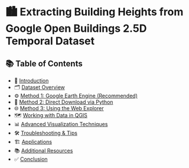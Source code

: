 # 🏙️ Extracting Building Heights from Google Open Buildings 2.5D Temporal Dataset

## 📚 Table of Contents

- 📘 [Introduction](introduction.md)
- 🗂️ [Dataset Overview](dataset-overview.md)
- ⚙️ [Method 1: Google Earth Engine (Recommended)](method-1-gee.md)
- 🐍 [Method 2: Direct Download via Python](method-2-python.md)
- 🌐 [Method 3: Using the Web Explorer](method-3-web-explorer.md)
- 🗺️ [Working with Data in QGIS](qgis.md)
- 📊 [Advanced Visualization Techniques](advanced-viz.md)
- 🛠️ [Troubleshooting & Tips](troubleshooting.md)
- 🏗️ [Applications](applications.md)
- 📚 [Additional Resources](resources.md)
- ✅ [Conclusion](conclusion.md)
